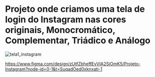 <h1> Projeto onde criamos uma tela de login do Instagram nas cores originais, Monocromático, Complementar, Triádico e Análogo</h1>

![tela1_instagram](https://github.com/user-attachments/assets/fb6c402d-ae0d-4516-808f-13ec45e2412a)

<https://www.figma.com/design/zUtfZbheffEyVIA2SjOmK5/Projeto-Instagram?node-id=0-1&t=SuqadOed0xknxati-1>

